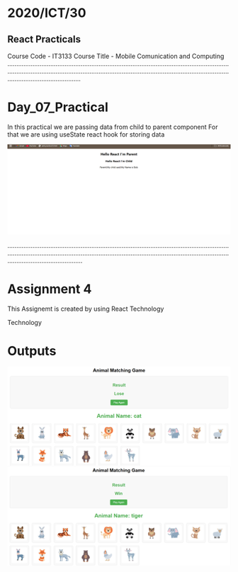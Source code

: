 <h1>2020/ICT/30</h1>
<h2>React Practicals</h2>

Course Code - IT3133
Course Title - Mobile Comunication and Computing
.................................................................................................................................................................................................................................................................................................
<h1>Day_07_Practical</h1>

In this practical we are passing data from child to parent component
For that we are using useState react hook for storing data

<img src='/Day_07_Image.png'>



..................................................................................................................................................................................................................................................................................................
<h1>Assignment 4</h1>
<p>This Assignemt is created by using React Technology</p>

<p>Technology</p>


<h1>Outputs</h1>

<img src='/Game.png'>
<img src='/Game2.png'>
